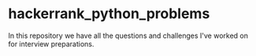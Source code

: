 # hackerrank_python_problems

In this repository we have all the questions and challenges I've worked on for interview preparations. 
